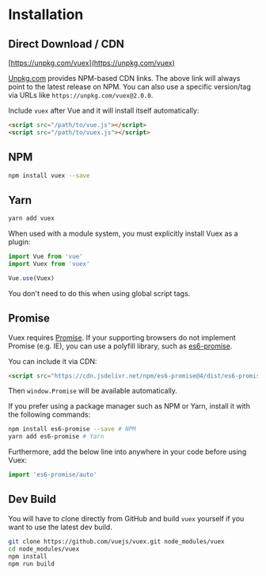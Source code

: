 # Installation

## Direct Download / CDN

[https://unpkg.com/vuex](https://unpkg.com/vuex)

<!--email_off-->
[Unpkg.com](https://unpkg.com) provides NPM-based CDN links. The above link will always point to the latest release on NPM. You can also use a specific version/tag via URLs like `https://unpkg.com/vuex@2.0.0`.
<!--/email_off-->

Include `vuex` after Vue and it will install itself automatically:

```html
<script src="/path/to/vue.js"></script>
<script src="/path/to/vuex.js"></script>
```

## NPM

```bash
npm install vuex --save
```

## Yarn

```bash
yarn add vuex
```

When used with a module system, you must explicitly install Vuex as a plugin:

```js
import Vue from 'vue'
import Vuex from 'vuex'

Vue.use(Vuex)
```

You don't need to do this when using global script tags.

## Promise

Vuex requires [Promise](https://developer.mozilla.org/en-US/docs/Web/JavaScript/Guide/Using_promises). If your supporting browsers do not implement Promise (e.g. IE), you can use a polyfill library, such as [es6-promise](https://github.com/stefanpenner/es6-promise).

You can include it via CDN:

```html
<script src="https://cdn.jsdelivr.net/npm/es6-promise@4/dist/es6-promise.auto.js"></script>
```

Then `window.Promise` will be available automatically.

If you prefer using a package manager such as NPM or Yarn, install it with the following commands:

```bash
npm install es6-promise --save # NPM
yarn add es6-promise # Yarn
```

Furthermore, add the below line into anywhere in your code before using Vuex:

```js
import 'es6-promise/auto'
```

## Dev Build

You will have to clone directly from GitHub and build `vuex` yourself if you want to use the latest dev build.

```bash
git clone https://github.com/vuejs/vuex.git node_modules/vuex
cd node_modules/vuex
npm install
npm run build
```
